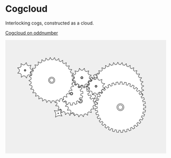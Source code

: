 # Cogcloud

Interlocking cogs, constructed as a cloud.

[Cogcloud on oddnumber](http://www.oddnumber.co.uk/projects/cogs/)

![alt text](https://github.com/oddnumber/cogcloud/blob/master/cogcloud.png "Cogcloud")
